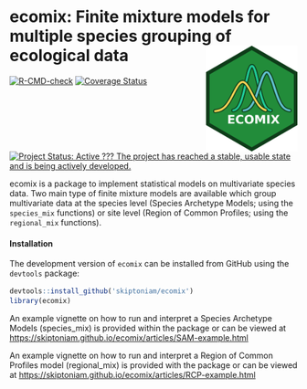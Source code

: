 # ecomix: Finite mixture models for multiple species grouping of ecological data <img src="man/figures/logo.png" align="right" alt="" width="160" />

<!-- badges: start -->

[![R-CMD-check](https://github.com/skiptoniam/ecomix/workflows/R-CMD-check/badge.svg)](https://github.com/skiptoniam/ecomix/actions)
[![Coverage
Status](https://codecov.io/github/skiptoniam/ecomix/coverage.svg?branch=master)](https://codecov.io/github/skiptoniam/ecomix?branch=master)
[![Project Status: Active ??? The project has reached a stable, usable
state and is being actively
developed.](https://www.repostatus.org/badges/latest/active.svg)](https://www.repostatus.org/#active)
<!-- badges: end -->

ecomix is a package to implement statistical models on multivariate
species data. Two main type of finite mixture models are available which
group multivariate data at the species level (Species Archetype Models;
using the `species_mix` functions) or site level (Region of Common
Profiles; using the `regional_mix` functions).

#### Installation

<!-- `ecomix` version 1.0.0 can be install from cran using `install.package("ecomix")`. -->

The development version of `ecomix` can be installed from GitHub using
the `devtools` package:

``` r
devtools::install_github('skiptoniam/ecomix')
library(ecomix)
```

An example vignette on how to run and interpret a Species Archetype
Models (species_mix) is provided within the package or can be viewed at
<https://skiptoniam.github.io/ecomix/articles/SAM-example.html>

An example vignette on how to run and interpret a Region of Common
Profiles model (regional_mix) is provided with the package or can be
viewed at
<https://skiptoniam.github.io/ecomix/articles/RCP-example.html>

